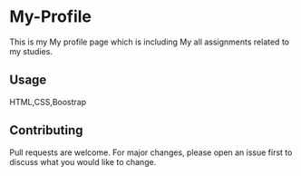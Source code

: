 # My-Profile

This is my My profile page which is including My all assignments related to my studies.

## Usage

HTML,CSS,Boostrap

## Contributing

Pull requests are welcome. For major changes, please open an issue first to discuss what 
you would like to change.

